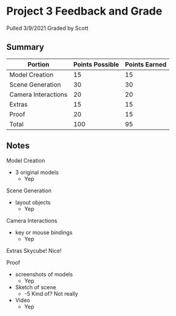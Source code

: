 # Project 3 Feedback and Grade
Pulled 3/9/2021
Graded by Scott

## Summary

| Portion             | Points Possible | Points Earned |
|---------------------|-----------------|---------------|
| Model Creation      | 15              |          15   |
| Scene Generation    | 30              |          30   |
| Camera Interactions | 20              |          20   |
| Extras              | 15              |          15   |
| Proof               | 20              |          15   |
| Total               | 100             |          95   |

## Notes

Model Creation
* 3 original models
  * Yep

Scene Generation
* layout objects
  * Yep

Camera Interactions
* key or mouse bindings
  * Yep

Extras
Skycube! Nice!

Proof 
* screenshots of models
  * Yep
* Sketch of scene
  * -5 Kind of? Not really
* Video
  * Yep


